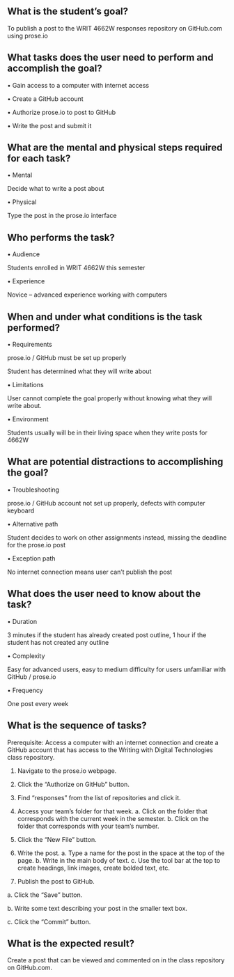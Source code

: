 ## What is the student’s goal?
To publish a post to the WRIT 4662W responses repository on GitHub.com using prose.io

## What tasks does the user need to perform and accomplish the goal?
•	Gain access to a computer with internet access

•	Create a GitHub account

•	Authorize prose.io to post to GitHub

•	Write the post and submit it

## What are the mental and physical steps required for each task?
•	Mental

Decide what to write a post about 
    
•	Physical

Type the post in the prose.io interface

## Who performs the task?
•	Audience

Students enrolled in WRIT 4662W this semester
    
•	Experience

Novice – advanced experience working with computers

## When and under what conditions is the task performed?
•	Requirements

prose.io / GitHub must be set up properly

Student has determined what they will write about

•	Limitations

User cannot complete the goal properly without knowing what they will write about.

•	Environment

Students usually will be in their living space when they write posts for 4662W

## What are potential distractions to accomplishing the goal?
•	Troubleshooting

prose.io / GitHub account not set up properly, defects with computer keyboard

•	Alternative path

Student decides to work on other assignments instead, missing the deadline for the 		prose.io post

•	Exception path

No internet connection means user can’t publish the post

## What does the user need to know about the task?
•	Duration

3 minutes if the student has already created post outline, 1 hour if the student has 	not created any outline

•	Complexity

Easy for advanced users, easy to medium difficulty for users unfamiliar with GitHub 	/ prose.io

•	Frequency

One post every week

## What is the sequence of tasks?
 Prerequisite: Access a computer with an internet connection and create a GitHub account that has access to the Writing with Digital Technologies class repository.
 
1.  Navigate to the prose.io webpage.

2.  Click the “Authorize on GitHub” button.

3.  Find “responses” from the list of repositories and click it.

4.  Access your team’s folder for that week.
	a.  Click on the folder that corresponds with the current week in the semester.
	b.  Click on the folder that corresponds with your team’s number.
5.  Click the “New File” button.

6.  Write the post.
	a.  Type a name for the post in the space at the top of the page.
	b.  Write in the main body of text.
	c.  Use the tool bar at the top to create headings, link images, create bolded text, etc.
    
7.  Publish the post to GitHub.

a.  Click the “Save” button.

b.  Write some text describing your post in the smaller text box.

c.  Click the “Commit” button.

## What is the expected result?
Create a post that can be viewed and commented on in the class repository on GitHub.com.

